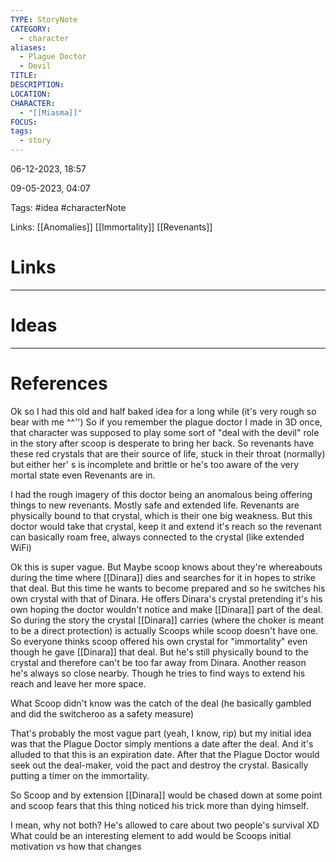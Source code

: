 ```yaml
---
TYPE: StoryNote
CATEGORY:
  - character
aliases:
  - Plague Doctor
  - Devil
TITLE: 
DESCRIPTION: 
LOCATION: 
CHARACTER:
  - "[[Miasma]]"
FOCUS: 
tags:
  - story
---
```


06-12-2023, 18:57



09-05-2023, 04:07

Tags: #idea #characterNote

Links: [[Anomalies]] [[Immortality]] [[Revenants]]



# Links



- - - 
# Ideas




---
# References

Ok so I had this old and half baked idea for a long while (it's very rough so bear with me ^^'')
So if you remember the plague doctor I made in 3D once, that character was supposed to play some sort of "deal with the devil" role in the story after scoop is desperate to bring her back. 
So revenants have these red crystals that are their source of life, stuck in their throat (normally) but either her' s is incomplete and brittle or he's too aware of the very mortal state even Revenants are in.

I had the rough imagery of this doctor being an anomalous being offering things to new revenants. Mostly safe and extended life. Revenants are physically bound to that crystal, which is their one big weakness. But this doctor would take that crystal, keep it and extend it's reach so the revenant can basically roam free, always connected to the crystal (like extended WiFi) 

Ok this is super vague. But Maybe scoop knows about they're whereabouts during the time where [[Dinara]] dies and searches for it in hopes to strike that deal. But this time he wants to become prepared and so he switches his own crystal with that of Dinara. 
He offers  Dinara's crystal pretending it's his own hoping the doctor wouldn't notice and make [[Dinara]] part of the deal.
So during the story the crystal [[Dinara]] carries (where the choker is meant to be a direct protection) is actually Scoops while scoop doesn't have one. So everyone thinks scoop offered his own crystal for "immortality" even though he gave [[Dinara]] that deal. 
But he's still physically bound to the crystal and therefore can't be too far away from Dinara. Another reason he's always so close nearby. Though he tries to find ways to extend  his reach and leave her more space.

What Scoop didn't know was the catch of the deal (he basically gambled and did the switcheroo as a safety measure)

That's probably the most vague part (yeah, I know, rip) but my initial idea was that the Plague Doctor simply mentions a date after the deal. And it's alluded to that this is an expiration date. After that the Plague Doctor would seek out the deal-maker, void the pact and destroy the crystal. Basically putting a timer on the immortality. 

So Scoop and by extension [[Dinara]] would be chased down at some point and scoop fears that this thing noticed his trick more than dying himself.



I mean, why not both? He's allowed to care about two people's survival XD
What could be an interesting element to add would be Scoops initial motivation vs how that changes